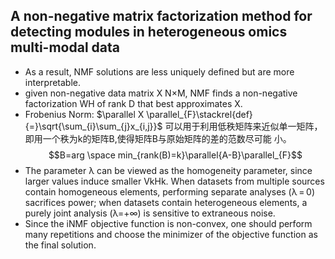 ## A non-negative matrix factorization method for detecting modules in heterogeneous omics multi-modal data
+ As a result, NMF solutions are less uniquely defined but are more interpretable.
+ given non-negative data matrix X N×M, NMF finds a non-negative factorization WH
of rank D that best approximates X.
+ Frobenius Norm:  $\parallel X \parallel_{F}\stackrel{def}{=}\sqrt{\sum_{i}\sum_{j}x_{i,j}}$
可以用于利用低秩矩阵来近似单一矩阵，即用一个秩为k的矩阵B,使得矩阵B与原始矩阵的差的范数尽可能
小。
$$B=arg \space min_{rank(B)=k}\parallel{A-B}\parallel_{F}$$
+ The parameter λ can be viewed as the homogeneity parameter, since larger values
induce smaller VkHk⁠. When datasets from multiple sources contain homogeneous elements,
performing separate analyses (λ = 0) sacrifices power; when datasets contain
heterogeneous elements, a purely joint analysis (⁠λ=+∞⁠) is sensitive to extraneous noise.
+ Since the iNMF objective function is non-convex, one should perform many
repetitions and choose the minimizer of the objective function as the final solution.
